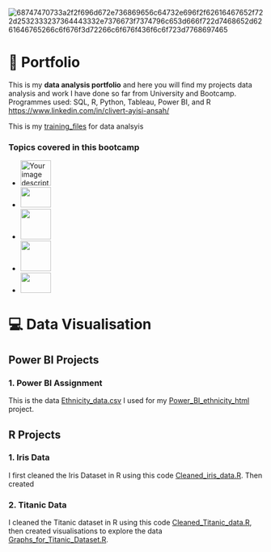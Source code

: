 ![68747470733a2f2f696d672e736869656c64732e696f2f62616467652f722d2532333237364443332e7376673f7374796c653d666f722d7468652d6261646765266c6f676f3d72266c6f676f436f6c6f723d7768697465](https://github.com/user-attachments/assets/2e4ff37d-e5d9-42a2-8ec4-6e11bfd4de67)   

# :memo: Portfolio
This is my **data analysis portfolio** and here you will find  my projects data analysis and work I have done so far from University and Bootcamp.
Programmes used: SQL, R, Python, Tableau, Power BI, and R
https://www.linkedin.com/in/clivert-ayisi-ansah/


This is my [training_files](./Training_files/) for data analsyis

### Topics covered in this bootcamp
- <img src="https://github.com/user-attachments/assets/3bad1f44-d2b5-42ff-a3c8-db2d8f495d0c" style="width: 60px; height: 50px;" alt="Your image description"> 
- <img src="https://github.com/user-attachments/assets/05a4ab85-b9cd-459c-9da6-43f6ff2e7832" width="60" height="40"> 
- <img src="https://github.com/user-attachments/assets/4cadd8f3-8fea-4708-b40f-abbaf3a78fc0" style="width: 60px; height: 60px;">
- <img src="https://github.com/user-attachments/assets/8c69f718-be5d-4cc3-89a1-800a708a4ef6" style="width: 60px; height: 60px;">
- <img src="https://github.com/user-attachments/assets/d1fd686f-b4f2-458b-8684-1a97d634451a" style="width: 60px; height: 40px;">

# 💻 Data Visualisation 

## Power BI Projects
### 1. Power BI Assignment
This is the data [Ethnicity_data.csv](./Ethnicity_data.csv) I used for my [Power_BI_ethnicity_html](./PPower_BI_ethnicity_html) project.

## R Projects
### 1. Iris Data
I first cleaned the Iris Dataset in R using this code [Cleaned_iris_data.R](./R_Projects/Cleaned_iris_data.R). Then created 

### 2. Titanic Data
I cleaned the Titanic dataset in R using this code [Cleaned_Titanic_data.R](./R_Projects/Cleaned_Titanic_data.R), then created visualisations to explore the data [Graphs_for_Titanic_Dataset.R](./R_Projects/Graphs_for_Titanic_Dataset.R).
